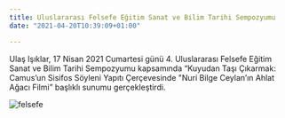 ```yaml
---
title: Uluslararası Felsefe Eğitim Sanat ve Bilim Tarihi Sempozyumu
date: "2021-04-20T10:39:09+01:00"

---
```


Ulaş Işıklar, 17 Nisan 2021 Cumartesi günü 4. Uluslararası Felsefe Eğitim Sanat ve Bilim Tarihi Sempozyumu kapsamında “Kuyudan Taşı Çıkarmak: Camus’un Sisifos Söyleni Yapıtı Çerçevesinde "Nuri Bilge Ceylan’ın Ahlat Ağacı Filmi” başlıklı sunumu gerçekleştirdi.

![felsefe](/images/felsefeegitim.jpeg)
